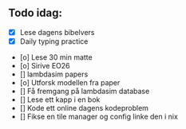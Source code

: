 ## Todo idag:

- [x] Lese dagens bibelvers
- [x] Daily typing practice
- [o] Lese 30 min matte
- [o] Sirive EO26
- [] lambdasim papers
- [o] Utforsk modellen fra paper
- [] Få fremgang på lambdasim database
- [] Lese ett kapp i en bok
- [] Kode ett online dagens kodeproblem
- [] Fikse en tile manager og config linke den i nix
